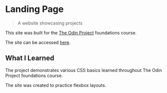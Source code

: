 # Landing Page
>A website showcasing projects

This site was built for the [The Odin Project](https://www.theodinproject.com/lessons/foundations-landing-page) foundations course.

The site can be accessed [here](https://rondelfino.github.io/landing-page/).

## What I Learned
The project demonstrates various CSS basics learned throughout The Odin Project foundations course.

The site was created to practice flexbox layouts.
